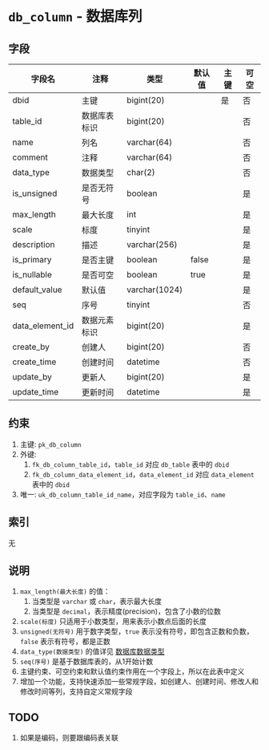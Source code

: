 # `db_column` - 数据库列

## 字段

| 字段名          | 注释         | 类型          | 默认值 | 主键 | 可空 |
| --------------- | ------------ | ------------- | ------ | ---- | ---- |
| dbid            | 主键         | bigint(20)    |        | 是   | 否   |
| table_id        | 数据库表标识 | bigint(20)    |        |      | 否   |
| name            | 列名         | varchar(64)   |        |      | 否   |
| comment         | 注释         | varchar(64)   |        |      | 否   |
| data_type       | 数据类型     | char(2)       |        |      | 否   |
| is_unsigned     | 是否无符号   | boolean       |        |      | 是   |
| max_length      | 最大长度     | int           |        |      | 是   |
| scale           | 标度         | tinyint       |        |      | 是   |
| description     | 描述         | varchar(256)  |        |      | 是   |
| is_primary      | 是否主键     | boolean       | false  |      | 是   |
| is_nullable     | 是否可空     | boolean       | true   |      | 是   |
| default_value   | 默认值       | varchar(1024) |        |      | 是   |
| seq             | 序号         | tinyint       |        |      | 否   |
| data_element_id | 数据元素标识 | bigint(20)    |        |      | 是   |
| create_by       | 创建人       | bigint(20)    |        |      | 否   |
| create_time     | 创建时间     | datetime      |        |      | 否   |
| update_by       | 更新人       | bigint(20)    |        |      | 是   |
| update_time     | 更新时间     | datetime      |        |      | 是   |

## 约束

1. 主键: `pk_db_column`
2. 外键: 
   1. `fk_db_column_table_id`，`table_id` 对应 `db_table` 表中的 `dbid`
   2. `fk_db_column_data_element_id`，`data_element_id` 对应 `data_element` 表中的 `dbid` 
3. 唯一: `uk_db_column_table_id_name`，对应字段为 `table_id`、`name`

## 索引

无

## 说明

1. `max_length(最大长度)` 的值：
   1. 当类型是 `varchar` 或 `char`，表示最大长度
   2. 当类型是 `decimal`，表示精度(precision)，包含了小数的位数
2. `scale(标度)` 只适用于小数类型，用来表示小数点后面的长度
3. `unsigned(无符号)` 用于数字类型，`true` 表示没有符号，即包含正数和负数，`false` 表示有符号，都是正数
4. `data_type(数据类型)` 的值详见 [数据库数据类型](../data/dict/1004_db_data_type.md)
5. `seq(序号)` 是基于数据库表的，从1开始计数
6. 主键约束、可空约束和默认值约束作用在一个字段上，所以在此表中定义
7. 增加一个功能，支持快速添加一些常规字段，如创建人、创建时间、修改人和修改时间等列，支持自定义常规字段

## TODO

1. 如果是编码，则要跟编码表关联